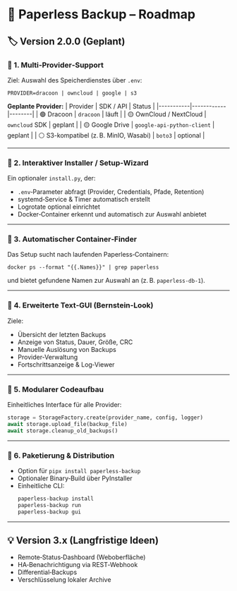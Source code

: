 # 🧭 Paperless Backup – Roadmap

## 🏷️ Version 2.0.0 (Geplant)

### 🔸 1. Multi‑Provider‑Support
Ziel: Auswahl des Speicherdienstes über `.env`:

```
PROVIDER=dracoon | owncloud | google | s3
```

**Geplante Provider:**
| Provider | SDK / API | Status |
|-----------|------------|--------|
| 🟢 Dracoon | `dracoon` | läuft |
| 🟡 OwnCloud / NextCloud | `owncloud` SDK | geplant |
| 🟡 Google Drive | `google-api-python-client` | geplant |
| ⚪ S3-kompatibel (z. B. MinIO, Wasabi) | `boto3` | optional |

---

### 🔸 2. Interaktiver Installer / Setup‑Wizard
Ein optionaler `install.py`, der:
- `.env`‑Parameter abfragt (Provider, Credentials, Pfade, Retention)
- systemd‑Service & Timer automatisch erstellt
- Logrotate optional einrichtet
- Docker‑Container erkennt und automatisch zur Auswahl anbietet

---

### 🔸 3. Automatischer Container‑Finder
Das Setup sucht nach laufenden Paperless‑Containern:
```
docker ps --format "{{.Names}}" | grep paperless
```
und bietet gefundene Namen zur Auswahl an (z. B. `paperless-db-1`).

---

### 🔸 4. Erweiterte Text‑GUI (Bernstein‑Look)
Ziele:
- Übersicht der letzten Backups
- Anzeige von Status, Dauer, Größe, CRC
- Manuelle Auslösung von Backups
- Provider‑Verwaltung
- Fortschrittsanzeige & Log‑Viewer

---

### 🔸 5. Modularer Codeaufbau
Einheitliches Interface für alle Provider:
```python
storage = StorageFactory.create(provider_name, config, logger)
await storage.upload_file(backup_file)
await storage.cleanup_old_backups()
```

---

### 🔸 6. Paketierung & Distribution
- Option für `pipx install paperless-backup`
- Optionaler Binary‑Build über PyInstaller
- Einheitliche CLI:
  ```bash
  paperless-backup install
  paperless-backup run
  paperless-backup gui
  ```

---

## 💡 Version 3.x (Langfristige Ideen)
- Remote‑Status‑Dashboard (Weboberfläche)
- HA‑Benachrichtigung via REST‑Webhook
- Differential‑Backups
- Verschlüsselung lokaler Archive
